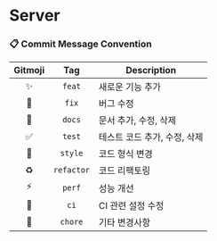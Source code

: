 # Server
### 📋 Commit Message Convention
|   Gitmoji    |    Tag     | Description |
|:------------:|:----------:| --- |
|      ✨       |   `feat`   | 새로운 기능 추가 |
|      🐛      |   `fix`    | 버그 수정 |
|      📝      |   `docs`   | 문서 추가, 수정, 삭제 |
|      ✅       |   `test`   | 테스트 코드 추가, 수정, 삭제 |
|      💄      |  `style`   | 코드 형식 변경 |
|      ♻️      | `refactor` | 코드 리팩토링 |
|      ⚡️      |   `perf`   | 성능 개선 |
|      💚      |    `ci`    | CI 관련 설정 수정 |
|      🚀      |  `chore`   | 기타 변경사항 |
